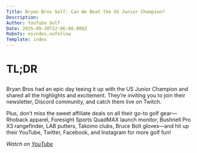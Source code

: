 ```yaml
---
Title: Bryan Bros Golf: Can We Beat the US Junior Champion?
Description: 
Author: YouTube Golf
Date: 2025-09-30T22:06:08.000Z
Robots: noindex,nofollow
Template: index
---
```

<h1>
  
  
  TL;DR
</h1>

<p>Bryan Bros had an epic day teeing it up with the US Junior Champion and shared all the highlights and excitement. They’re inviting you to join their newsletter, Discord community, and catch them live on Twitch.</p>

<p>Plus, don’t miss the sweet affiliate deals on all their go-to golf gear—Rhoback apparel, Foresight Sports QuadMAX launch monitor, Bushnell Pro X3 rangefinder, LAB putters, Takomo clubs, Bruce Bolt gloves—and hit up their YouTube, Twitter, Facebook, and Instagram for more golf fun!</p>

<p><em>Watch on <a href="https://www.youtube.com/watch?v=iH4iMWuqyRg" rel="noopener noreferrer">YouTube</a></em></p>

